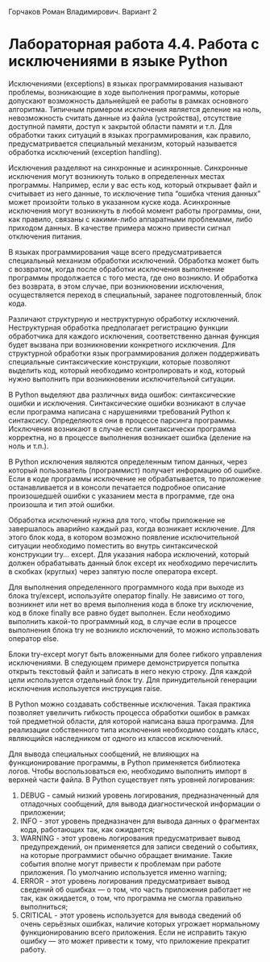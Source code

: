 Горчаков Роман Владимирович. Вариант 2
# Лабораторная работа 4.4. Работа с исключениями в языке Python

Исключениями (exceptions) в языках программирования называют проблемы, возникающие в ходе выполнения программы, которые допускают возможность дальнейшей ее работы в рамках основного алгоритма. Типичным примером исключения является деление на ноль, невозможность считать данные из файла (устройства), отсутствие доступной памяти, доступ к закрытой области памяти и т.п. Для обработки таких ситуаций в языках программирования, как правило, предусматривается специальный механизм, который называется обработка исключений (exception handling).

Исключения разделяют на синхронные и асинхронные. Синхронные исключения могут возникнуть только в определенных местах программы. Например, если у вас есть код, который открывает файл и считывает из него данные, то исключение типа “ошибка чтения данных” может произойти только в указанном куске кода. Асинхронные исключения могут возникнуть в любой момент работы программы, они, как правило, связаны с какими-либо аппаратными проблемами, либо приходом данных. В качестве примера можно привести сигнал отключения питания.

В языках программирования чаще всего предусматривается специальный механизм обработки исключений. Обработка может быть с возвратом, когда после обработки исключения выполнение программы продолжается с того места, где оно возникло. И обработка без возврата, в этом случае, при возникновении исключения, осуществляется переход в специальный, заранее подготовленный, блок кода.

Различают структурную и неструктурную обработку исключений. Неструктурная обработка предполагает регистрацию функции обработчика для каждого исключения, соответственно данная функция будет вызвана при возникновении конкретного исключения. Для структурной обработки язык программирования должен поддерживать специальные синтаксические конструкции, которые позволяют выделить код, который необходимо контролировать и код, который нужно выполнить при возникновении исключительной ситуации.

В Python выделяют два различных вида ошибок: синтаксические ошибки и исключения. Синтаксические ошибки возникают в случае если программа написана с нарушениями требований Python к синтаксису. Определяются они в процессе парсинга программы. Исключения возникают в случае если синтаксически программа корректна, но в процессе выполнения возникает ошибка (деление на ноль и т.п.).

В Python исключения являются определенным типом данных, через который пользователь (программист) получает информацию об ошибке. Если в коде программы исключение не обрабатывается, то приложение останавливается и в консоли печатается подробное описание произошедшей ошибки с указанием места в программе, где она произошла и тип этой ошибки.

Обработка исключений нужна для того, чтобы приложение не завершалось аварийно каждый раз, когда возникает исключение. Для этого блок кода, в котором возможно появление исключительной ситуации необходимо поместить во внутрь синтаксической конструкции try… except. Для указания набора исключений, который должен обрабатывать данный блок except их необходимо перечислить в скобках (круглых) через запятую после оператора except.

Для выполнения определенного программного кода при выходе из блока try/except, используйте оператор finally. Не зависимо от того, возникнет или нет во время выполнения кода в блоке try исключение, код в блоке finally все равно будет выполнен. Если необходимо выполнить какой-то программный код, в случае если в процессе выполнения блока try не возникло исключений, то можно использовать оператор else.

Блоки try-except могут быть вложенными для более гибкого управления исключениями. В следующем примере демонстрируется попытка открыть текстовый файл и записать в него некую строку. Для каждой цели используется отдельный блок try. Для принудительной генерации исключения используется инструкция raise.

В Python можно создавать собственные исключения. Такая практика позволяет увеличить гибкость процесса обработки ошибок в рамках той предметной области, для которой написана ваша программа. Для реализации собственного типа исключения необходимо создать класс, являющийся наследником от одного из классов исключений.

Для вывода специальных сообщений, не влияющих на функционирование программы, в Python применяется библиотека логов. Чтобы воспользоваться ею, необходимо выполнить импорт в верхней части файла. В Python существует пять уровней логирования:

1) DEBUG - самый низкий уровень логирования, предназначенный для отладочных сообщений, для вывода диагностической информации о приложении;
2) INFO - этот уровень предназначен для вывода данных о фрагментах кода, работающих так, как ожидается;
3) WARNING - этот уровень логирования предусматривает вывод предупреждений, он применяется для записи сведений о событиях, на которые программист обычно обращает внимание. Такие события вполне могут привести к проблемам при работе приложения. По умолчанию используется именно warning;
4) ERROR - этот уровень логирования предусматривает вывод сведений об ошибках — о том, что часть приложения работает не так, как ожидается, о том, что программа не смогла правильно выполниться;
5) CRITICAL - этот уровень используется для вывода сведений об очень серьёзных ошибках, наличие которых угрожает нормальному функционированию всего приложения. Если не исправить такую ошибку — это может привести к тому, что приложение прекратит работу. 
